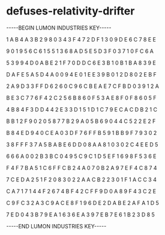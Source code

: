 # defuses-relativity-drifter

-----BEGIN LUMON INDUSTRIES KEY-----

1 A B 4 A 3 B 2 9 8 0 3 4 3 F 4 7 2 D F 1 3 0 9 D E 6 C 7 8 E E

9 0 1 9 5 6 C 6 1 5 5 1 3 6 8 A D 5 E 5 D 3 F 0 3 7 1 0 F C 6 A

5 3 9 9 4 D 0 A B E 2 1 F 7 0 D D C 6 E 3 B 1 0 B 1 B A 8 3 9 E

D A F E 5 A 5 D 4 A 0 0 9 4 E 0 1 E E 3 9 B 0 1 2 D 8 0 2 E B F

2 A 9 D 3 3 F F D 6 2 6 0 C 9 6 C B E A E 7 C F B D 0 3 9 1 2 A

B E 3 C 7 7 6 F 4 2 C 2 5 6 B 8 6 0 F 5 3 A E 8 F 0 F 8 6 0 5 F

4 B 8 4 F 3 D D 4 4 2 E 3 3 D 1 5 1 D 1 C 7 9 E C A C D B 2 1 C

B B 1 2 F 9 0 2 0 5 8 7 7 B 2 9 A 0 5 B 6 9 0 4 4 C 5 2 2 E 2 F

B 8 4 E D 9 4 0 C E A 0 3 D F 7 6 F F B 5 9 1 B B 9 F 7 9 3 0 2

3 8 F F F 3 7 A 5 B A B E 6 D D 0 8 A A 8 1 0 3 0 2 C 4 E E D 5

6 6 6 A 0 0 2 B 3 B C 0 4 9 5 C 9 C 1 D 5 E F 1 6 9 8 F 5 3 6 E

F 4 F 7 B A 5 1 C 6 F F C B 2 4 A 0 7 0 B 2 A 9 7 E F 4 C 8 7 4

7 C E D A 2 5 1 F 2 0 8 3 0 2 2 A A C B 2 2 3 0 1 F 1 A C C 3 4

C A 7 1 7 1 4 4 F 2 6 7 4 B F 4 2 C F F 9 D 0 A 8 9 F 4 3 C 2 E

C 9 F C 3 2 A 3 C 9 A C E 8 F 1 9 6 D E 2 D A B E 2 A F A 1 D 5

7 E D 0 4 3 B 7 9 E A 1 6 3 6 E A 3 9 7 E B 7 E 6 1 B 2 3 D 8 5

-----END LUMON INDUSTRIES KEY-----
